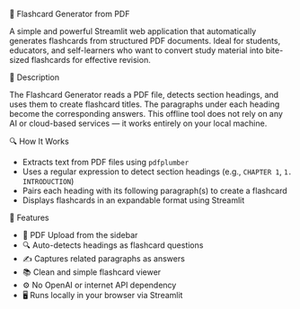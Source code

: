 🧠 Flashcard Generator from PDF

A simple and powerful Streamlit web application that automatically generates flashcards from structured PDF documents. Ideal for students, educators, and self-learners who want to convert study material into bite-sized flashcards for effective revision.


📖 Description

The Flashcard Generator reads a PDF file, detects section headings, and uses them to create flashcard titles. The paragraphs under each heading become the corresponding answers. This offline tool does not rely on any AI or cloud-based services — it works entirely on your local machine.

🔍 How It Works
- Extracts text from PDF files using `pdfplumber`
- Uses a regular expression to detect section headings (e.g., `CHAPTER 1`, `1. INTRODUCTION`)
- Pairs each heading with its following paragraph(s) to create a flashcard
- Displays flashcards in an expandable format using Streamlit



🚀 Features

- 📄 PDF Upload from the sidebar
- 🔍 Auto-detects headings as flashcard questions
- ✍️ Captures related paragraphs as answers
- 📚 Clean and simple flashcard viewer
- ⚙️ No OpenAI or internet API dependency
- 🖥️ Runs locally in your browser via Streamlit
